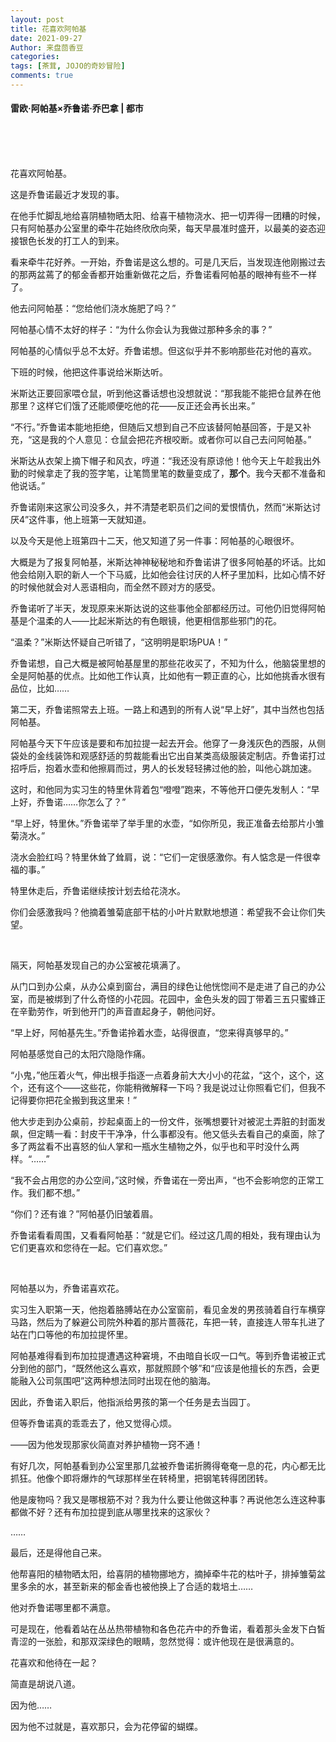 ```yaml
---
layout: post
title: 花喜欢阿帕基
date: 2021-09-27
Author: 来盘茴香豆
categories: 
tags: [茶茸, JOJO的奇妙冒险]
comments: true
--- 
```


#### 雷欧·阿帕基×乔鲁诺·乔巴拿 | 都市


<br/><br/><br/>


花喜欢阿帕基。

这是乔鲁诺最近才发现的事。

在他手忙脚乱地给喜阴植物晒太阳、给喜干植物浇水、把一切弄得一团糟的时候，只有阿帕基办公室里的牵牛花始终欣欣向荣，每天早晨准时盛开，以最美的姿态迎接银色长发的打工人的到来。

看来牵牛花好养。一开始，乔鲁诺是这么想的。可是几天后，当发现连他刚搬过去的那两盆蔫了的郁金香都开始重新做花之后，乔鲁诺看阿帕基的眼神有些不一样了。

他去问阿帕基：“您给他们浇水施肥了吗？”

阿帕基心情不太好的样子：“为什么你会认为我做过那种多余的事？”

阿帕基的心情似乎总不太好。乔鲁诺想。但这似乎并不影响那些花对他的喜欢。

下班的时候，他把这件事说给米斯达听。

米斯达正要回家喂仓鼠，听到他这番话想也没想就说：“那我能不能把仓鼠养在他那里？这样它们饿了还能顺便吃他的花——反正还会再长出来。”

“不行。”乔鲁诺本能地拒绝，但随后又想到自己不应该替阿帕基回答，于是又补充，“这是我的个人意见：仓鼠会把花齐根咬断。或者你可以自己去问阿帕基。”

米斯达从衣架上摘下帽子和风衣，哼道：“我还没有原谅他！他今天上午趁我出外勤的时候拿走了我的签字笔，让笔筒里笔的数量变成了，**那个**。我今天都不准备和他说话。”

乔鲁诺刚来这家公司没多久，并不清楚老职员们之间的爱恨情仇，然而“米斯达讨厌4”这件事，他上班第一天就知道。

以及今天是他上班第四十二天，他又知道了另一件事：阿帕基的心眼很坏。

大概是为了报复阿帕基，米斯达神神秘秘地和乔鲁诺讲了很多阿帕基的坏话。比如他会给刚入职的新人一个下马威，比如他会往讨厌的人杯子里加料，比如心情不好的时候他就会对人恶语相向，而全然不顾对方的感受。

乔鲁诺听了半天，发现原来米斯达说的这些事他全部都经历过。可他仍旧觉得阿帕基是个温柔的人——比起米斯达的有色眼镜，他更相信那些邪门的花。

“温柔？”米斯达怀疑自己听错了，“这明明是职场PUA！”

乔鲁诺想，自己大概是被阿帕基屋里的那些花收买了，不知为什么，他脑袋里想的全是阿帕基的优点。比如他工作认真，比如他有一颗正直的心，比如他挑香水很有品位，比如……

第二天，乔鲁诺照常去上班。一路上和遇到的所有人说“早上好”，其中当然也包括阿帕基。

阿帕基今天下午应该是要和布加拉提一起去开会。他穿了一身浅灰色的西服，从侧袋处的金线装饰和观感舒适的剪裁能看出它出自某类高级服装定制店。乔鲁诺打过招呼后，抱着水壶和他擦肩而过，男人的长发轻轻拂过他的脸，叫他心跳加速。

这时，和他同为实习生的特里休背着包“噔噔”跑来，不等他开口便先发制人：“早上好，乔鲁诺……你怎么了？”

“早上好，特里休。”乔鲁诺举了举手里的水壶，“如你所见，我正准备去给那片小雏菊浇水。”

浇水会脸红吗？特里休耸了耸肩，说：“它们一定很感激你。有人惦念是一件很幸福的事。”

特里休走后，乔鲁诺继续按计划去给花浇水。

你们会感激我吗？他摘着雏菊底部干枯的小叶片默默地想道：希望我不会让你们失望。

 <br/>

隔天，阿帕基发现自己的办公室被花填满了。

从门口到办公桌，从办公桌到窗台，满目的绿色让他恍惚间不是走进了自己的办公室，而是被绑到了什么奇怪的小花园。花园中，金色头发的园丁带着三五只蜜蜂正在辛勤劳作，听到他开门的声音直起身子，朝他问好。

“早上好，阿帕基先生。”乔鲁诺拎着水壶，站得很直，“您来得真够早的。”

阿帕基感觉自己的太阳穴隐隐作痛。

“小鬼，”他压着火气，伸出根手指逐一点着身前大大小小的花盆，“这个，这个，这个，还有这个——这些花，你能稍微解释一下吗？我是说过让你照看它们，但我不记得要你把花全搬到我这里来！”

他大步走到办公桌前，抄起桌面上的一份文件，张嘴想要针对被泥土弄脏的封面发飙，但定睛一看：封皮干干净净，什么事都没有。他又低头去看自己的桌面，除了多了两盆看不出喜怒的仙人掌和一瓶水生植物之外，似乎也和平时没什么两样。“……”

“我不会占用您的办公空间，”这时候，乔鲁诺在一旁出声，“也不会影响您的正常工作。我们都不想。”

“你们？还有谁？”阿帕基仍旧皱着眉。

乔鲁诺看看周围，又看看阿帕基：“就是它们。经过这几周的相处，我有理由认为它们更喜欢和您待在一起。它们喜欢您。”

 <br/>

阿帕基以为，乔鲁诺喜欢花。

实习生入职第一天，他抱着胳膊站在办公室窗前，看见金发的男孩骑着自行车横穿马路，然后为了躲避公司院外种着的那片蔷薇花，车把一转，直接连人带车扎进了站在门口等他的布加拉提怀里。

阿帕基难得看到布加拉提遭遇这种窘境，不由暗自长叹一口气。等到乔鲁诺被正式分到他的部门，“既然他这么喜欢，那就照顾个够”和“应该是他擅长的东西，会更能融入公司氛围吧”这两种想法同时出现在他的脑海。

因此，乔鲁诺入职后，他指派给男孩的第一个任务是去当园丁。

但等乔鲁诺真的乖乖去了，他又觉得心烦。

——因为他发现那家伙简直对养护植物一窍不通！

有好几次，阿帕基看到办公室里那几盆被乔鲁诺折腾得奄奄一息的花，内心都无比抓狂。他像个即将爆炸的气球那样坐在转椅里，把钢笔转得团团转。

他是废物吗？我又是哪根筋不对？我为什么要让他做这种事？再说他怎么连这种事都做不好？还有布加拉提到底从哪里找来的这家伙？

……

最后，还是得他自己来。

他帮喜阳的植物晒太阳，给喜阴的植物挪地方，摘掉牵牛花的枯叶子，排掉雏菊盆里多余的水，甚至新来的郁金香也被他换上了合适的栽培土……

他对乔鲁诺哪里都不满意。

可是现在，他看着站在丛丛热带植物和各色花卉中的乔鲁诺，看着那头金发下白皙青涩的一张脸，和那双深绿色的眼睛，忽然觉得：或许他现在是很满意的。

花喜欢和他待在一起？

简直是胡说八道。

因为他……
<br/>

因为他不过就是，喜欢那只，会为花停留的蝴蝶。

 

 <br/><br/><br/>

 

 

 
